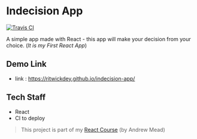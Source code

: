 # Indecision App

[![Travis CI](https://travis-ci.org/ritwickdey/indecision-app.svg?branch=master)](https://travis-ci.org/ritwickdey/indecision-app.svg?branch=master)

A simple app made with React - this app will make your decision from your choice. (_It is my First React App_)

## Demo Link
* link : https://ritwickdey.github.io/indecision-app/


## Tech Staff
* React
* CI to deploy


> This project is part of my [React Course](https://www.udemy.com/react-2nd-edition/) (by Andrew Mead)
